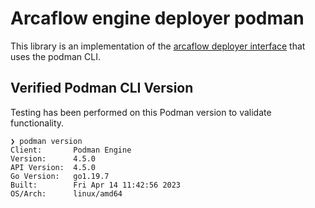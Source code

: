 # Arcaflow engine deployer podman

This library is an implementation of the [arcaflow deployer interface](https://github.com/arcalot/arcaflow-engine-deployer) that uses the podman CLI.

## Verified Podman CLI Version

Testing has been performed on this Podman version to validate 
functionality.

```
❯ podman version
Client:       Podman Engine
Version:      4.5.0
API Version:  4.5.0
Go Version:   go1.19.7
Built:        Fri Apr 14 11:42:56 2023
OS/Arch:      linux/amd64
```
